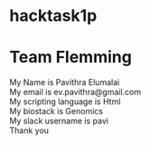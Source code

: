 # hacktask1p
<html>
 
 <body> 
  <h1>Team Flemming</h1> 
  <div>
    My Name is Pavithra Elumalai 
  </div> 
  <div>
    My email is ev.pavithra@gmail.com 
  </div> 
  <div>
    My scripting language is Html 
  </div> 
  <div>
    My biostack is Genomics 
  </div> 
  <div>
    My slack username is pavi 
  </div> 
  <div>
    Thank you 
  </div> 
 </body>
</html>
